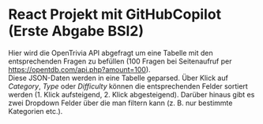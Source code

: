 # React Projekt mit GitHubCopilot (Erste Abgabe BSI2)

Hier wird die OpenTrivia API abgefragt um eine Tabelle mit den entsprechenden Fragen zu befüllen (100 Fragen bei Seitenaufruf per https://opentdb.com/api.php?amount=100).  
Diese JSON-Daten werden in eine Tabelle geparsed. Über Klick auf *Category*, *Type* oder *Difficulty* können die entsprechenden Felder sortiert werden (1. Klick aufsteigend, 2. Klick abgesteigend). Darüber hinaus gibt es zwei Dropdown Felder über die man filtern kann (z. B. nur bestimmte Kategorien etc.).


